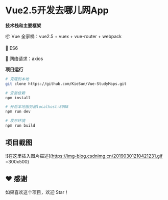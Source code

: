 # Vue2.5开发去哪儿网App
**技术栈和主要框架**

📦 Vue 全家桶：vue2.5 + vuex + vue-router + webpack

📌 ES6

📡 网络请求：axios

 **项目运行**
```bash
# 克隆到本地
git clone https://github.com/KieSun/Vue-StudyMaps.git

# 安装依赖
npm install

# 开启本地服务器localhost:8088
npm run dev

# 发布环境
npm run build
```
## 项目截图
![在这里插入图片描述](https://img-blog.csdnimg.cn/20190301210421231.gif  =300x500)
## ♥️ 感谢

如果喜欢这个项目，欢迎 Star！
